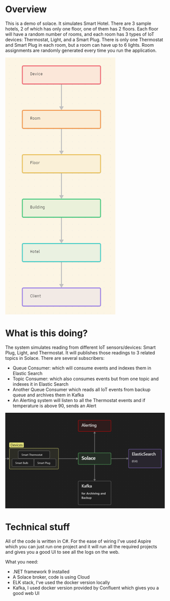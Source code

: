 # Overview
This is a demo of solace. It simulates Smart Hotel. 
There are 3 sample hotels, 2 of which has only one floor, one of them has 2 floors.
Each floor will have a random number of rooms, and each room has 3 types of IoT devices: Thermostat, Light, and a Smart Plug. 
There is only one Thermostat and Smart Plug in each room, but a room can have up to 6 lights.
Room assignments are randomly generated every time you run the application.


![structure](readmestructuregraph.png)
# What is this doing?

The system simulates reading from different IoT sensors/devices: Smart Plug, Light, and Thermostat.
It will publishes those readings to 3 related topics in Solace.
There are several subscribers:
- Queue Consumer: which will consume events and indexes them in Elastic Search
- Topic Consumer: which also consumes events but from one topic and indexes it in Elastic Search
- Another Queue Consumer which reads all IoT events from backup queue and archives them in Kafka
- An Alerting system will listen to all the Thermostat events and if temperature is above 90, sends an Alert 

![diagram](readmediagram.png)

# Technical stuff

All of the code is written in C#. 
For the ease of wiring I've used Aspire which you can just run one project and it will run all the required projects and gives you a good UI to see all the logs on the web.

What you need:
- .NET framework 9 installed
- A Solace broker, code is using Cloud 
- ELK stack, I've used the docker version locally
- Kafka, I used docker version provided by Confluent which gives you a good web UI
